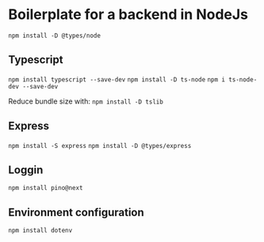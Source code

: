 # Boilerplate for a backend in NodeJs

`npm install -D @types/node`

## Typescript
`npm install typescript --save-dev`
`npm install -D ts-node`
`npm i ts-node-dev --save-dev`

Reduce bundle size with:
`npm install -D tslib` 

## Express
`npm install -S express`
`npm install -D @types/express`

## Loggin
`npm install pino@next`

## Environment configuration
`npm install dotenv`